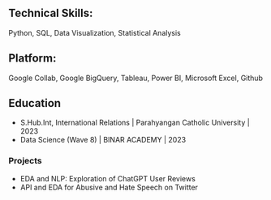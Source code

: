 ## Technical Skills: 
Python, SQL, Data Visualization, Statistical Analysis
## Platform: 
Google Collab, Google BigQuery, Tableau, Power BI, Microsoft Excel, Github

## Education
- S.Hub.Int, International Relations | Parahyangan Catholic University | 2023
- Data Science (Wave 8) | BINAR ACADEMY | 2023

### Projects
- EDA and NLP: Exploration of ChatGPT User Reviews
- API and EDA for Abusive and Hate Speech on Twitter

